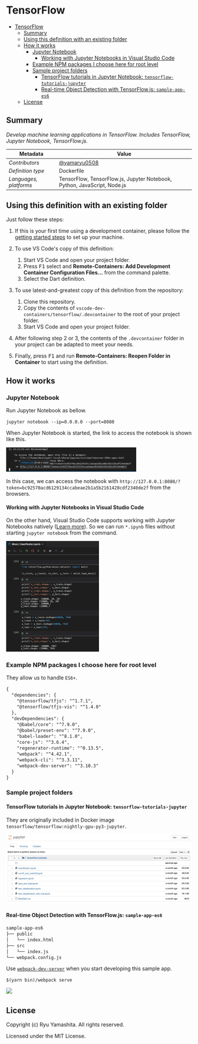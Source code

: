 # TensorFlow

- [TensorFlow](#tensorflow)
  - [Summary](#summary)
  - [Using this definition with an existing folder](#using-this-definition-with-an-existing-folder)
  - [How it works](#how-it-works)
    - [Jupyter Notebook](#jupyter-notebook)
      - [Working with Jupyter Notebooks in Visual Studio Code](#working-with-jupyter-notebooks-in-visual-studio-code)
    - [Example NPM packages I choose here for root level](#example-npm-packages-i-choose-here-for-root-level)
    - [Sample project folders](#sample-project-folders)
      - [TensorFlow tutorials in Jupyter Notebook: `tensorflow-tutorials-jupyter`](#tensorflow-tutorials-in-jupyter-notebook-tensorflow-tutorials-jupyter)
      - [Real-time Object Detection with TensorFlow.js: `sample-app-es6`](#real-time-object-detection-with-tensorflowjs-sample-app-es6)
  - [License](#license)

## Summary

*Develop machine learning applications in TensorFlow. Includes TensorFlow, Jupyter Notebook, TensorFlow.js.*

| Metadata | Value |
|----------|-------|
| *Contributors* | [@yamaryu0508](https://twitter.com/yamaryu0508) |
| *Definition type* | Dockerfile |
| *Languages, platforms* | TensorFlow, TensorFlow.js, Jupyter Notebook, Python, JavaScript, Node.js |

## Using this definition with an existing folder

Just follow these steps:

1. If this is your first time using a development container, please follow the [getting started steps](https://aka.ms/vscode-remote/containers/getting-started) to set up your machine.

2. To use VS Code's copy of this definition:
   1. Start VS Code and open your project folder.
   2. Press <kbd>F1</kbd> select and **Remote-Containers: Add Development Container Configuration Files...** from the command palette.
   3. Select the Dart definition.

3. To use latest-and-greatest copy of this definition from the repository:
   1. Clone this repository.
   2. Copy the contents of `vscode-dev-containers/tensorflow/.devcontainer` to the root of your project folder.
   3. Start VS Code and open your project folder.

4. After following step 2 or 3, the contents of the `.devcontainer` folder in your project can be adapted to meet your needs.

5. Finally, press <kbd>F1</kbd> and run **Remote-Containers: Reopen Folder in Container** to start using the definition.

## How it works

### Jupyter Notebook
Run Jupyter Notebook as bellow.
```:shell
jupyter notebook --ip=0.0.0.0 --port=8080
```

When Jupyter Notebook is started, the link to access the notebook is shown like this.

<img src="./images/run-jupyter-notebook.jpg" width="70%">

In this case, we can access the notebook with `http://127.0.0.1:8080/?token=bc92570acd6129134ccabeae2b1a5b2161428cdf2340de2f` from the browsers.

#### Working with Jupyter Notebooks in Visual Studio Code
On the other hand, Visual Studio Code supports working with Jupyter Notebooks natively ([Learn more](https://code.visualstudio.com/docs/python/jupyter-support)). So we can run `*.ipynb` files without starting `jupyter notebook` from the command.

<img src="./images/vscode-jupyter-notebook.jpg" width="50%">

### Example NPM packages I choose here for root level
They allow us to handle `ES6+`.

```:json
{
  "dependencies": {
    "@tensorflow/tfjs": "^1.7.1",
    "@tensorflow/tfjs-vis": "^1.4.0"
  },
  "devDependencies": {
    "@babel/core": "^7.9.0",
    "@babel/preset-env": "^7.9.0",
    "babel-loader": "^8.1.0",
    "core-js": "^3.6.4",
    "regenerator-runtime": "^0.13.5",
    "webpack": "^4.42.1",
    "webpack-cli": "^3.3.11",
    "webpack-dev-server": "^3.10.3"
  }
}
```
### Sample project folders

#### TensorFlow tutorials in Jupyter Notebook: `tensorflow-tutorials-jupyter`
They are originally included in Docker image `tensorflow/tensorflow:nightly-gpu-py3-jupyter`.

<img src="./images/tensorflow-tutorial.jpg" width="100%">

#### Real-time Object Detection with TensorFlow.js: `sample-app-es6`
```:shell
sample-app-es6
├── public
│   └── index.html
├── src
│   └── index.js
└── webpack.config.js
```

Use [`webpack-dev-server`](https://webpack.js.org/configuration/dev-server/) when you start developing this sample app.

```:shell
$(yarn bin)/webpack serve
```

<img src="./images/real-time-object-detection-tfjs.gif" width="50%">

## License

Copyright (c) Ryu Yamashita. All rights reserved.

Licensed under the MIT License.
